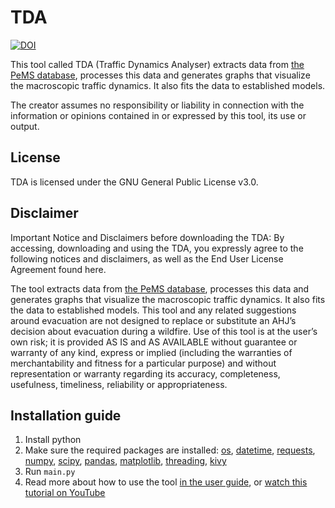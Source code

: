 # TDA
[![DOI](https://zenodo.org/badge/DOI/10.5281/zenodo.7181486.svg)](https://doi.org/10.5281/zenodo.7181486)

This tool called TDA (Traffic Dynamics Analyser) extracts data from [the PeMS database](dot.ca.gov/programs/traffic-operations/mpr/pems-source), processes this data and generates graphs that visualize the macroscopic traffic dynamics. It also fits the data to established models.

The creator assumes no responsibility or liability in connection with the information or opinions contained in or expressed by this tool, its use or output.

## License
TDA is licensed under the GNU General Public License v3.0.

## Disclaimer
Important Notice and Disclaimers before downloading the TDA:
By accessing, downloading and using the TDA, you expressly agree to the following notices and disclaimers, as well as the End User License Agreement found here.

The tool extracts data from [the PeMS database](dot.ca.gov/programs/traffic-operations/mpr/pems-source), processes this data and generates graphs that visualize the macroscopic traffic dynamics. It also fits the data to established models. 
This tool and any related suggestions around evacuation are not designed to replace or substitute an AHJ’s decision about evacuation during a wildfire.
Use of this tool is at the user’s own risk; it is provided AS IS and AS AVAILABLE without guarantee or warranty of any kind, express or implied (including the warranties of merchantability and fitness for a particular purpose) and without representation or warranty regarding its accuracy, completeness, usefulness, timeliness, reliability or appropriateness. 

## Installation guide
1. Install python
2. Make sure the required packages are installed:
   [os](https://docs.python.org/3/library/os.html), [datetime](https://docs.python.org/3/library/datetime.html), [requests](https://pypi.org/project/requests/), [numpy](https://numpy.org/), [scipy](https://scipy.org/), [pandas](https://pandas.pydata.org/), [matplotlib](https://matplotlib.org/), [threading](https://docs.python.org/3/library/threading.html), [kivy](https://kivy.org/doc/stable/gettingstarted/installation.html)
3. Run `main.py`
4. Read more about how to use the tool [in the user guide](https://github.com/Division-of-Fire-Safety-Engineering-LU/TDA/blob/main/TDA%20User%20Guide.pdf), or [watch this tutorial on YouTube](https://youtu.be/QvHip4qKFhM)
